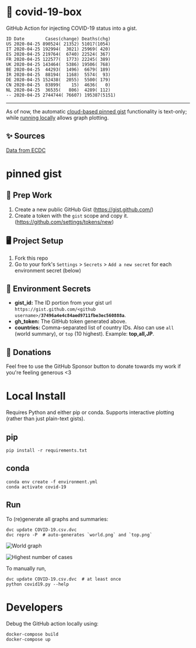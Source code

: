 # 🏥 covid-19-box

GitHub Action for injecting COVID-19 status into a gist.

```
ID Date        Cases(change) Deaths(chg)
US 2020-04-25 890524( 21352) 51017(1054)
IT 2020-04-25 192994(  3021) 25969( 420)
ES 2020-04-25 219764(  6740) 22524( 367)
FR 2020-04-25 122577(  1773) 22245( 389)
UK 2020-04-25 143464(  5386) 19506( 768)
BE 2020-04-25  44293(  1496)  6679( 189)
IR 2020-04-25  88194(  1168)  5574(  93)
DE 2020-04-25 152438(  2055)  5500( 179)
CN 2020-04-25  83899(    15)  4636(   0)
NL 2020-04-25  36535(   806)  4289( 112)
-- 2020-04-25 2744744( 76607) 195387(5151)
```

---

As of now, the automatic [cloud-based pinned gist](#pinned-gist) functionality is text-only;
while [running locally](#local-install) allows graph plotting.

## ✨ Sources

[Data from ECDC](https://www.ecdc.europa.eu/en/publications-data/download-todays-data-geographic-distribution-covid-19-cases-worldwide)

# pinned gist

## 🎒 Prep Work
1. Create a new public GitHub Gist (https://gist.github.com/)
1. Create a token with the `gist` scope and copy it. (https://github.com/settings/tokens/new)

## 🖥 Project Setup
1. Fork this repo
1. Go to your fork's `Settings` > `Secrets` > `Add a new secret` for each environment secret (below)

## 🤫 Environment Secrets
- **gist_id:** The ID portion from your gist url `https://gist.github.com/<github username>/`**`37496a4e4c84aed9711fbe3ec560888a`**.
- **gh_token:** The GitHub token generated above.
- **countries:** Comma-separated list of country IDs. Also can use `all` (world summary), or `top` (10 highest). Example: **top,all,JP**.

## 💸 Donations

Feel free to use the GitHub Sponsor button to donate towards my work if you're feeling generous <3

# Local Install

Requires Python and either pip or conda. Supports interactive plotting (rather than just plain-text gists).

## pip

```
pip install -r requirements.txt
```

## conda

```
conda env create -f environment.yml
conda activate covid-19
```

## Run

To (re)generate all graphs and summaries:

```
dvc update COVID-19.csv.dvc
dvc repro -P  # auto-generates `world.png` and `top.png`
```

![World graph](world.png)

![Highest number of cases](top.png)

To manually run,

```
dvc update COVID-19.csv.dvc  # at least once
python covid19.py --help
```

# Developers

Debug the GitHub action locally using:

```
docker-compose build
docker-compose up
```
